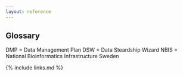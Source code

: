 ```yaml
---
layout: reference
---
```


## Glossary

DMP = Data Management Plan
DSW = Data Steardship Wizard
NBIS = National Bioinformatics Infrastructure Sweden

{% include links.md %}
